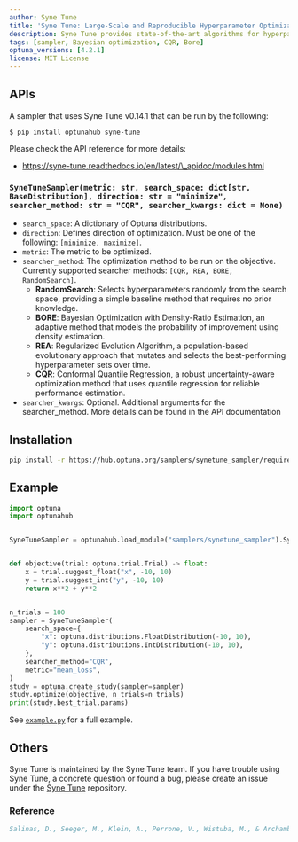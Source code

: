 ```yaml
---
author: Syne Tune
title: 'Syne Tune: Large-Scale and Reproducible Hyperparameter Optimization'
description: Syne Tune provides state-of-the-art algorithms for hyperparameter optimization (HPO).
tags: [sampler, Bayesian optimization, CQR, Bore]
optuna_versions: [4.2.1]
license: MIT License
---
```


## APIs

A sampler that uses Syne Tune v0.14.1 that can be run by the following:

```shell
$ pip install optunahub syne-tune
```

Please check the API reference for more details:

- https://syne-tune.readthedocs.io/en/latest/\_apidoc/modules.html

### `SyneTuneSampler(metric: str, search_space: dict[str, BaseDistribution], direction: str = "minimize", searcher_method: str = "CQR", searcher_kwargs: dict = None)`

- `search_space`: A dictionary of Optuna distributions.
- `direction`: Defines direction of optimization. Must be one of the following: `[minimize, maximize]`.
- `metric`: The metric to be optimized.
- `searcher_method`: The optimization method to be run on the objective. Currently supported searcher methods: `[CQR, REA, BORE, RandomSearch]`.
  - **RandomSearch**: Selects hyperparameters randomly from the search space, providing a simple baseline method that requires no prior knowledge.
  - **BORE**: Bayesian Optimization with Density-Ratio Estimation, an adaptive method that models the probability of improvement using density estimation.
  - **REA**: Regularized Evolution Algorithm, a population-based evolutionary approach that mutates and selects the best-performing hyperparameter sets over time.
  - **CQR**: Conformal Quantile Regression, a robust uncertainty-aware optimization method that uses quantile regression for reliable performance estimation.
- `searcher_kwargs`: Optional. Additional arguments for the searcher_method. More details can be found in the API documentation

## Installation

```bash
pip install -r https://hub.optuna.org/samplers/synetune_sampler/requirements.txt
```

## Example

```python
import optuna
import optunahub


SyneTuneSampler = optunahub.load_module("samplers/synetune_sampler").SyneTuneSampler


def objective(trial: optuna.trial.Trial) -> float:
    x = trial.suggest_float("x", -10, 10)
    y = trial.suggest_int("y", -10, 10)
    return x**2 + y**2


n_trials = 100
sampler = SyneTuneSampler(
    search_space={
        "x": optuna.distributions.FloatDistribution(-10, 10),
        "y": optuna.distributions.IntDistribution(-10, 10),
    },
    searcher_method="CQR",
    metric="mean_loss",
)
study = optuna.create_study(sampler=sampler)
study.optimize(objective, n_trials=n_trials)
print(study.best_trial.params)
```

See [`example.py`](https://github.com/optuna/optunahub-registry/blob/main/package/samplers/synetune_sampler/example.py) for a full example.

## Others

Syne Tune is maintained by the Syne Tune team. If you have trouble using Syne Tune, a concrete question or found a bug, please create an issue under the [Syne Tune](https://github.com/syne-tune/syne-tune) repository.

### Reference

```bibtex
Salinas, D., Seeger, M., Klein, A., Perrone, V., Wistuba, M., & Archambeau, C. (2022, September). Syne tune: A library for large scale hyperparameter tuning and reproducible research. In International Conference on Automated Machine Learning (pp. 16-1). PMLR.
```
